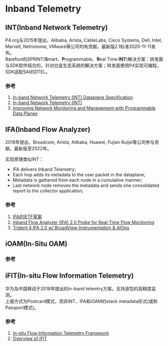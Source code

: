 # Inband Telemetry

## INT(Inband Network Telemetry)
P4.org与2015年提出，Alibaba, Arista, CableLabs, Cisco Systems, Dell, Intel, Marvell, Netronome, VMware等公司均有贡献。最新版2.1标准2020-11-11发布。  
Barefoot的SPRINT(**S**mart、**P**rogrammable、**R**eal Time **INT**)解决方案：转发面与SDK软件结合的，针对白盒生态系统的解决方案；转发面使用P4实现可编程，SDK适配SAI的DTEL。


### 参考
1. [In-band Network Telemetry (INT) Dataplane Specification](https://p4.org/p4-spec/docs/INT_v2_1.pdf)
2. [In-band Network Telemetry (INT)](https://nkatta.github.io/papers/int-hula.pdf)
3. [Improving Network Monitoring and Management with Programmable Data Planes](https://opennetworking.org/news-and-events/blog/improving-network-monitoring-and-management-with-programmable-data-planes/)

## IFA(Inband Flow Analyzer)
2018年提出，Broadcom, Arista, Alibaba, Huawei, Fujian Ruijie等公司参与贡献。最新版至2022年。

实现原理类似INT：
- IFA delivers Inband Telemetry;
- Each hop adds its metadata to the user packet in the dataplane;
- Metadata is gathered from each node in a cumulative manner;
- Last network node removes the metadata and sends one consolidated report to the collector application;

### 参考
1. [IFA的IETF草案](https://datatracker.ietf.org/doc/draft-kumar-ippm-ifa/)
2. [Inband Flow Analyzer (IFA) 2.0 Probe for Real-Time Flow Monitoring](https://www.juniper.net/documentation/us/en/software/junos/flow-monitoring/topics/topic-map/ifa2.0-probe-for-real-time-performance-monitoring.html)
3. [Trident 4 IFA 2.0 w/ BroadView Instrumentation & AIOps](https://www.broadcom.com/video/eb1489a0ce8e428797dfb4342366184a)

## iOAM(In-Situ OAM)

### 参考

## iFIT(In-situ Flow Information Telemetry)
华为及中国移动于2018年提出的in-band telemtry方案。支持逐包的高精度监测。  
上报方式为Postcard模式，而非INT、IFA和iOAM的stack metadata形式(或称Passport模式)。

### 参考
1. [In-situ Flow Information Telemetry Framework](https://tools.ietf.org/id/draft-song-opsawg-ifit-framework-00.html)
2. [Overview of iFIT](https://support.huawei.com/enterprise/en/doc/EDOC1100125460/8d3f9465/overview-of-ifit)
